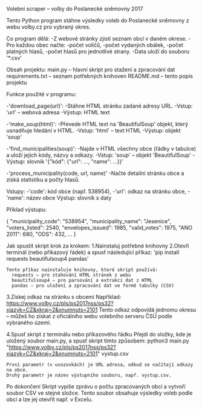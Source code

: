 Volební scraper – volby do Poslanecké sněmovny 2017

Tento Python program stáhne výsledky voleb do Poslanecké sněmovny z webu volby.cz pro vybraný okres.

Co program dělá:
-Z webové stránky zjistí seznam obcí v daném okrese.
-Pro každou obec načte:
    -počet voličů,
    -počet vydaných obálek,
    -počet platných hlasů,
    -počet hlasů pro jednotlivé strany.
    -Data uloží do souboru '*.csv'

Obsah projektu:
  main.py – hlavní skript pro stažení a zpracování dat
  requirements.txt – seznam potřebných knihoven
  README.md – tento popis projektu

Funkce použité v programu:

-'download_page(url)':
    -Stáhne HTML stránku zadané adresy URL.
    -Vstup: 'url' – webová adresa
    -Výstup: HTML text

-'make_soup(html)':
    -Převede HTML text na 'BeautifulSoup' objekt, který usnadňuje hledání v HTML.
    -Vstup: 'html' – text HTML
    -Výstup: objekt 'soup'

-'find_municipalities(soup)':
    -Najde v HTML všechny obce (řádky v tabulce) a uloží jejich kódy, názvy a odkazy.
    -Vstup: 'soup' – objekt 'BeautifulSoup'
    -Výstup: slovník '{"kód": {"url": ..., "name": ...}}'

-'process_municipality(code, url, name)'
    -Načte detailní stránku obce a získá statistiku a počty hlasů.

Vstupy:
    -'code': kód obce (např. 538954),
    -'url': odkaz na stránku obce,
    -'name': název obce
Výstup: slovník s daty

Příklad výstupu:

{
  "municipality_code": "538954",
  "municipality_name": "Jesenice",
  "voters_listed": 2540,
  "envelopes_issued": 1985,
  "valid_votes": 1975,
  "ANO 2011": 680,
  "ODS": 432,
  ...
}

Jak spustit skript krok za krokem:
1.Nainstaluj potřebné knihovny
2.Otevři terminál (nebo příkazový řádek) a spusť následující příkaz:
    'pip install requests beautifulsoup4 pandas'

    Tento příkaz nainstaluje knihovny, které skript používá:
      requests – pro stahování HTML stránek z webu
      beautifulsoup4 – pro parsování a extrakci dat z HTML
      pandas – pro uložení a zpracování dat ve formě tabulky (CSV)

3.Získej odkaz na stránku s obcemi
  Například:
  https://www.volby.cz/pls/ps2017nss/ps32?xjazyk=CZ&xkraj=2&xnumnuts=2101
  Tento odkaz odpovídá jednomu okresu – můžeš ho získat z oficiálního webu volebního serveru ČSÚ podle vybraného území.

4.Spusť skript z terminálu nebo příkazového řádku
    Přejdi do složky, kde je uložený soubor main.py, a spusť skript tímto způsobem:
    python3 main.py "https://www.volby.cz/pls/ps2017nss/ps32?xjazyk=CZ&xkraj=2&xnumnuts=2101" vystup.csv

    První parametr (v uvozovkách) je URL adresa, odkud se načítají odkazy na obce.
    Druhý parametr je název výstupního souboru, např. vystup.csv.

Po dokončení Skript vypíše zprávu o počtu zpracovaných obcí a vytvoří soubor CSV ve stejné složce. 
Tento soubor obsahuje výsledky voleb podle obcí a lze jej otevřít např. v Excelu.
